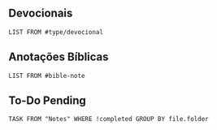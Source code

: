 

## Devocionais
```dataview
LIST FROM #type/devocional 
```


## Anotações Bíblicas
```dataview
LIST FROM #bible-note
```

## To-Do Pending
```dataview
TASK FROM "Notes" WHERE !completed GROUP BY file.folder
```
